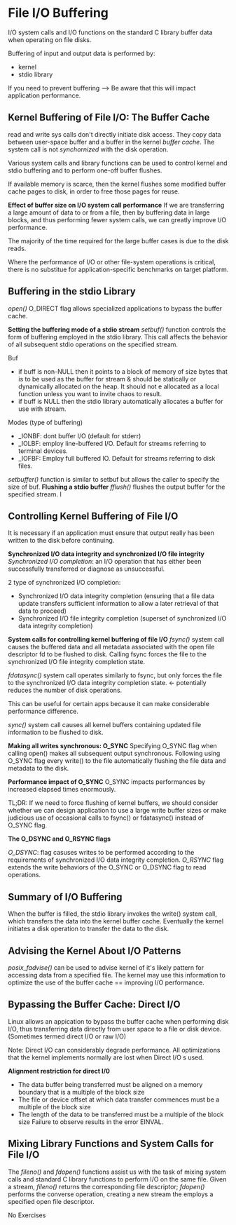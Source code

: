 # File I/O Buffering
I/O system calls and I/O functions on the standard C library buffer data when operating on file disks. 

Buffering of input and output data is performed by:
- kernel
- stdio library

If you need to prevent buffering --> Be aware that this will impact application performance. 

## Kernel Buffering of File I/O: The Buffer Cache
read and write sys calls don't directly initiate disk access. They copy data between user-space buffer and a buffer in the kernel *buffer cache*. The system call is not *synchornized* with the disk operation. 

Various system calls and library functions can be used to control kernel and stdio buffering and to perform one-off buffer flushes. 

If available memory is scarce, then the kernel flushes some modified buffer cache pages to disk, in order to free those pages for reuse. 

**Effect of buffer size on I/O system call performance**
If we are transferring a large amount of data to or from a file, then by buffering data in large blocks, and thus performing fewer system calls, we can greatly improve I/O performance. 

The majority of the time required for the large buffer cases is due to the disk reads. 

Where the performance of I/O or other file-system operations is critical, there is no substitue for application-specific benchmarks on target platform. 


## Buffering in the stdio Library
*open()* O_DIRECT flag allows specialized applications to bypass the buffer cache. 

**Setting the buffering mode of a stdio stream**
*setbuf()* function controls the form of buffering employed in the stdio library. This call affects the behavior of all subsequent stdio operations on the specified stream. 

Buf
- if buff is non-NULL then it points to a block of memory of size bytes that is to be used as the buffer for stream & should be statically or dynamically allocated on the heap. It should not e allocated as a local function unless you want to invite chaos to result. 
- if buff is NULL then the stdio library automatically allocates a buffer for use with stream. 

Modes (type of buffering)
- _IONBF: dont buffer I/O (default for stderr)
- _IOLBF: employ line-buffered I/O. Default for streams referring to terminal devices.
- _IOFBF: Employ full buffered IO. Default for streams referring to disk files. 

*setbuffer()* function is similar to setbuf but allows the caller to specify the size of buf.
**Flushing a stdio buffer**
*fflush()* flushes the output buffer for the specified stream. I

## Controlling Kernel Buffering of File I/O
It is necessary if an application must ensure that output really has been written to the disk before continuing. 

**Synchronized I/O data integrity and synchronized I/O file integrity**
*Synchronized I/O completion*: an I/O operation that has either been successfully transferred or diagnose as unsuccessful. 

2 type of synchronized I/O completion:
- Synchronized I/O data integrity completion (ensuring that a file data update transfers sufficient information to allow a later retrieval of that data to proceed)
- Synchronized I/O file integrity completion (superset of synchronized I/O data integrity completion)

**System calls for controlling kernel buffering of file I/O**
*fsync()* system call causes the buffered data and all metadata associated with the open file descriptor fd to be flushed to disk. Calling fsync forces the file to the synchronized I/O file integrity completion state. 

*fdatasync()* system call operates similarly to fsync, but only forces the file to the synchronized I/O data integrity completion state. <- potentially reduces the number of disk operations.

This can be useful for certain apps because it can make considerable performance difference. 

*sync()* system call causes all kernel buffers containing updated file information to be flushed to disk. 

**Making all writes synchronous: O_SYNC**
Specifying O_SYNC flag when calling open() makes all subsequent output synchronous. Following using O_SYNC flag every write() to the file automatically flushing the file data and metadata to the disk. 

**Performance impact of O_SYNC**
O_SYNC impacts performances by increased elapsed times enormously. 

TL;DR: If we need to force flushing of kernel buffers, we should consider whether we can design application to use a large write buffer sizes or make judicious use of occasional calls to fsync() or fdatasync() instead of O_SYNC flag. 

**The O_DSYNC and O_RSYNC flags**

*O_DSYNC*: flag casuses writes to be performed according to the requirements of synchronized I/O data integrity completion.
*O_RSYNC* flag extends the write behaviors of the O_SYNC or O_DSYNC flag to read operations. 

## Summary of I/O Buffering
When the buffer is filled, the stdio library invokes the write() system call, which transfers the data into the kernel buffer cache. Eventually the kernel initiates a disk operation to transfer the data to the disk. 

## Advising the Kernel About I/O Patterns

*posix_fadvise()* can be used to advise kernel of it's likely pattern for accessing data from a specified file. 
The kernel may use this information to optimize the use of the buffer cache == improving I/O performance. 

## Bypassing the Buffer Cache: Direct I/O
Linux allows an appication to bypass the buffer cache when performing disk I/O, thus transferring data directly from user space to a file or disk device. (Sometimes termed direct I/O or raw I/O)

Note: Direct I/O can considerably degrade performance. All optimizations that the kernel implements normally are lost when Direct I/O s used. 

**Alignment restriction for direct I/0**
- The data buffer being transferred must be aligned on a memory boundary that is a multiple of the block size
- The file or device offset at which data transfer commences must be a multiple of the block size
- The length of the data to be transferred must be a multiple of the block size
Failure to observe results in the error EINVAL. 

## Mixing Library Functions and System Calls for File I/O
The *fileno()* and *fdopen()* functions assist us with the task of mixing system calls and standard C library functions to perform I/O on the same file. Given a stream, *fileno()* returns the corresponding file descriptor; *fdopen()* performs the converse operation, creating a new stream the employs a specified open file descriptor. 

No Exercises 